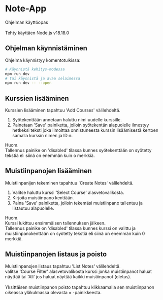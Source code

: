 # Note-App

Ohjelman käyttöopas\
\
Tehty käyttäen Node.js v18.18.0

## Ohjelman käynnistäminen

Ohjelma käynnistyy komentotulkissa:

```bash
# Käynnistä kehitys-modessa
npm run dev
# tai käynnistä ja avaa selaimessa
npm run dev -- --open
```

## Kurssien lisääminen

Kurssien lisääminen tapahtuu 'Add Courses' välilehdeltä.
1. Syötekenttään annetaan haluttu nimi uudelle kurssille.
2. Painetaan 'Save' painiketta, jolloin syötekentän alapuolelle ilmestyy hetkeksi teksti joka ilmoittaa onnistuneesta kurssin lisäämisestä kertoen samalla kurssin nimen ja ID:n.

Huom.\
Tallennus painike on 'disabled' tilassa kunnes syötekenttään on syötetty tekstiä eli siinä on enemmän kuin o merkkiä.

## Muistiinpanojen lisääminen

Muistiinpanijen tekeminen tapahtuu 'Create Notes' välilehdeltä.
1. Valitse haluttu kurssi 'Select Course' alasvetovalikosta.
2. Kirjoita muistiinpano kenttään.
3. Paina 'Save' painiketta, jolloin tekemäsi muistiinpano tallentuu ja listautuu alapuolelle.

Huom.\
Kurssi lukittuu ensimmäisen tallennuksen jälkeen.\
Tallennus painike on 'disabled' tilassa kunnes kurssi on valittu ja muistiinpanokenttään on syötetty tekstiä eli siinä on enemmän kuin 0 merkkiä.

## Muistiinpanojen listaus ja poisto

Muistiinpanojen listaus tapahtuu 'List Notes' välilehdeltä.\
valitse 'Course Filter' alasvetovalikosta kurssi jonka muistiinpanot haluat näyttää tai 'All' jos haluat näyttää kaikki muistiinpanot (oletus). \
\
Yksittäisen muistiinpanon poisto tapahtuu klikkaamalla sen muistiinpanon oikeassa yläkulmassa olevasta &times; -painikkeesta.